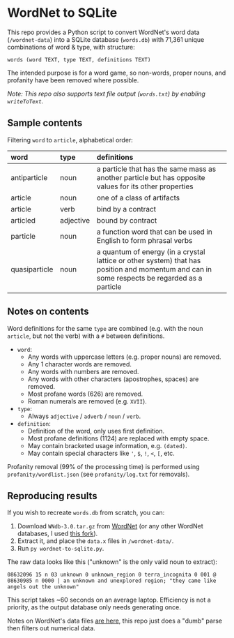 # WordNet to SQLite

This repo provides a Python script to convert WordNet's word data (`/wordnet-data`) into a SQLite database (`words.db`) with 71,361 unique combinations of word & type, with structure:

```
words (word TEXT, type TEXT, definitions TEXT)
```

The intended purpose is for a word game, so non-words, proper nouns, and profanity have been removed where possible.

_Note: This repo also supports text file output (`words.txt`) by enabling `writeToText`._

## Sample contents

Filtering `word` to `article`, alphabetical order:

| word          | type      | definitions                                                                                                                                  |
| :------------ | :-------- | :------------------------------------------------------------------------------------------------------------------------------------------- |
| antiparticle  | noun      | a particle that has the same mass as another particle but has opposite values for its other properties                                       |
| article       | noun      | one of a class of artifacts                                                                                                                  |
| article       | verb      | bind by a contract                                                                                                                           |
| articled      | adjective | bound by contract                                                                                                                            |
| particle      | noun      | a function word that can be used in English to form phrasal verbs                                                                            |
| quasiparticle | noun      | a quantum of energy (in a crystal lattice or other system) that has position and momentum and can in some respects be regarded as a particle |

## Notes on contents

Word definitions for the same `type` are combined (e.g. with the noun `article`, but not the verb) with a `#` between definitions.

- `word`:
  - Any words with uppercase letters (e.g. proper nouns) are removed.
  - Any 1 character words are removed.
  - Any words with numbers are removed.
  - Any words with other characters (apostrophes, spaces) are removed.
  - Most profane words (626) are removed.
  - Roman numerals are removed (e.g. `XVII`).
- `type`:
  - Always `adjective` / `adverb` / `noun` / `verb`.
- `definition`:
  - Definition of the word, only uses first definition.
  - Most profane definitions (1124) are replaced with empty space.
  - May contain bracketed usage information, e.g. `(dated)`.
  - May contain special characters like `'`, `$`, `!`, `<`, `[`, etc.

Profanity removal (99% of the processing time) is performed using `profanity/wordlist.json` (see `profanity/log.txt` for removals).

## Reproducing results

If you wish to recreate `words.db` from scratch, you can:

1. Download `WNdb-3.0.tar.gz` from [WordNet](https://wordnet.princeton.edu/download/current-version) (or any other WordNet databases, I used [this fork](https://github.com/globalwordnet/english-wordnet)).
2. Extract it, and place the `data.x` files in `/wordnet-data/`.
3. Run `py wordnet-to-sqlite.py`.

The raw data looks like this ("unknown" is the only valid noun to extract):

```
08632096 15 n 03 unknown 0 unknown_region 0 terra_incognita 0 001 @ 08630985 n 0000 | an unknown and unexplored region; "they came like angels out the unknown"
```

This script takes ~60 seconds on an average laptop. Efficiency is not a priority, as the output database only needs generating once.

Notes on WordNet's data files [are here](https://wordnet.princeton.edu/documentation/wndb5wn), this repo just does a "dumb" parse then filters out numerical data.
